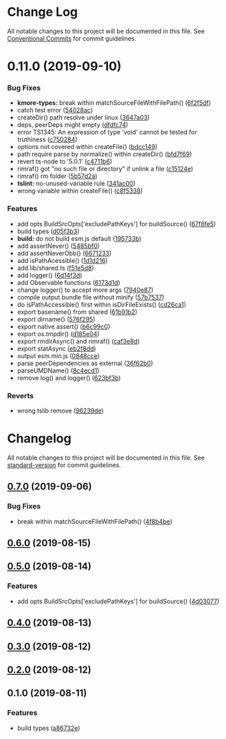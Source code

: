 # Change Log

All notable changes to this project will be documented in this file.
See [Conventional Commits](https://conventionalcommits.org) for commit guidelines.

# 0.11.0 (2019-09-10)


### Bug Fixes

* **kmore-types:** break within matchSourceFileWithFilePath() ([6f2f5df](https://github.com/waitingsong/kmore-types/commit/6f2f5df))
* catch test error ([54028ac](https://github.com/waitingsong/kmore-types/commit/54028ac))
* createDir() path resolve under linux ([3647a03](https://github.com/waitingsong/kmore-types/commit/3647a03))
* deps, peerDeps might empty ([dfdfc74](https://github.com/waitingsong/kmore-types/commit/dfdfc74))
* error TS1345: An expression of type 'void' cannot be tested for truthiness ([c750284](https://github.com/waitingsong/kmore-types/commit/c750284))
* options not covered within createFile() ([bdcc149](https://github.com/waitingsong/kmore-types/commit/bdcc149))
* path require parse by normalize() within createDir() ([bfd7f69](https://github.com/waitingsong/kmore-types/commit/bfd7f69))
* revert ts-node to '5.0.1' ([c4711b6](https://github.com/waitingsong/kmore-types/commit/c4711b6))
* rimraf() got "no such file or directory" if unlink a file ([c15124e](https://github.com/waitingsong/kmore-types/commit/c15124e))
* rimraf() rm folder ([5b57d2a](https://github.com/waitingsong/kmore-types/commit/5b57d2a))
* **tslint:** no-unused-variable rule ([341ac00](https://github.com/waitingsong/kmore-types/commit/341ac00))
* wrong variable within createFile() ([c8f5338](https://github.com/waitingsong/kmore-types/commit/c8f5338))


### Features

* add opts BuildSrcOpts['excludePathKeys'] for buildSource() ([67f8fe5](https://github.com/waitingsong/kmore-types/commit/67f8fe5))
* build types ([d05f3b3](https://github.com/waitingsong/kmore-types/commit/d05f3b3))
* **build:** do not build esm.js default ([195733b](https://github.com/waitingsong/kmore-types/commit/195733b))
* add assertNever() ([5485bf0](https://github.com/waitingsong/kmore-types/commit/5485bf0))
* add assertNeverObb() ([6671233](https://github.com/waitingsong/kmore-types/commit/6671233))
* add isPathAcessible() ([1d1d216](https://github.com/waitingsong/kmore-types/commit/1d1d216))
* add lib/shared.ts ([f51e5d8](https://github.com/waitingsong/kmore-types/commit/f51e5d8))
* add logger() ([6d14f3d](https://github.com/waitingsong/kmore-types/commit/6d14f3d))
* add Observable functions ([6173d1d](https://github.com/waitingsong/kmore-types/commit/6173d1d))
* change logger() to accept more args ([7940e87](https://github.com/waitingsong/kmore-types/commit/7940e87))
* compile output bundle file without minify ([57b7537](https://github.com/waitingsong/kmore-types/commit/57b7537))
* do isPathAccessible() first within isDirFileExists() ([cd26ca1](https://github.com/waitingsong/kmore-types/commit/cd26ca1))
* export basename() from shared ([61b91b2](https://github.com/waitingsong/kmore-types/commit/61b91b2))
* export dirname() ([576f295](https://github.com/waitingsong/kmore-types/commit/576f295))
* export native assert() ([b6c99c0](https://github.com/waitingsong/kmore-types/commit/b6c99c0))
* export os.tmpdir() ([d185e04](https://github.com/waitingsong/kmore-types/commit/d185e04))
* export rmdirAsync() and rimraf() ([caf3e8d](https://github.com/waitingsong/kmore-types/commit/caf3e8d))
* export statAsync ([eb2f8dd](https://github.com/waitingsong/kmore-types/commit/eb2f8dd))
* output esm.min.js ([0848cce](https://github.com/waitingsong/kmore-types/commit/0848cce))
* parse peerDependencies as external ([36f62b0](https://github.com/waitingsong/kmore-types/commit/36f62b0))
* parseUMDName() ([8c4ecd1](https://github.com/waitingsong/kmore-types/commit/8c4ecd1))
* remove log() and logger() ([623bf3b](https://github.com/waitingsong/kmore-types/commit/623bf3b))


### Reverts

* wrong tslib remove ([96239de](https://github.com/waitingsong/kmore-types/commit/96239de))





# Changelog

All notable changes to this project will be documented in this file. See [standard-version](https://github.com/conventional-changelog/standard-version) for commit guidelines.

## [0.7.0](https://github.com/waitingsong/kmore-types/compare/v0.6.0...v0.7.0) (2019-09-06)


### Bug Fixes

* break within matchSourceFileWithFilePath() ([4f8b4be](https://github.com/waitingsong/kmore-types/commit/4f8b4be))

## [0.6.0](https://github.com/waitingsong/kmore-types/compare/v0.5.0...v0.6.0) (2019-08-15)

## [0.5.0](https://github.com/waitingsong/kmore-types/compare/v0.4.0...v0.5.0) (2019-08-14)


### Features

* add opts BuildSrcOpts['excludePathKeys'] for buildSource() ([4d03077](https://github.com/waitingsong/kmore-types/commit/4d03077))

## [0.4.0](https://github.com/waitingsong/kmore-types/compare/v0.3.0...v0.4.0) (2019-08-13)

## [0.3.0](https://github.com/waitingsong/kmore-types/compare/v0.2.0...v0.3.0) (2019-08-12)

## [0.2.0](https://github.com/waitingsong/kmore-types/compare/v0.1.0...v0.2.0) (2019-08-12)

## 0.1.0 (2019-08-11)


### Features

* build types ([a86732e](https://github.com/waitingsong/kmore-types/commit/a86732e))
